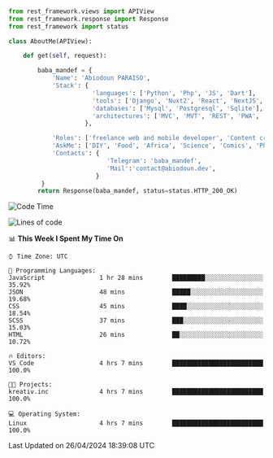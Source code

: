 ###
```python
from rest_framework.views import APIView
from rest_framework.response import Response
from rest_framework import status

class AboutMe(APIView):

    def get(self, request):

        baba_mandef = {
            'Name': 'Abiodoun PARAISO',
            'Stack': {
                       'languages': ['Python', 'Php', 'JS', 'Dart'],
                       'tools': ['Django', 'Nuxt2', 'React', 'NextJS', 'Flutter'],
                       'databases': ['Mysql', 'Postgresql', 'Sqlite'],
                       'architectures': ['MVC', 'MVT', 'REST', 'PWA', 'SPA', 'MicroServices']
                     },

            'Roles': ['freelance web and mobile developer', 'Content creator', 'Teacher', 'Mentor'],
            'AskMe': ['DIY', 'Food', 'Africa', 'Science', 'Comics', 'Photography', 'Tech', 'Programming', 'Mechatronics'],
            'Contacts': {
                           'Telegram': 'baba_mandef',
                           'Mail':'contact@abiodoun.dev',
                        }
         }
        return Response(baba_mandef, status=status.HTTP_200_OK)

```                    

<!--START_SECTION:waka-->
![Code Time](http://img.shields.io/badge/Code%20Time-1%2C013%20hrs%2042%20mins-blue)

![Lines of code](https://img.shields.io/badge/From%20Hello%20World%20I%27ve%20Written-275%20Thousand%20lines%20of%20code-blue)

📊 **This Week I Spent My Time On** 

```text
⌚︎ Time Zone: UTC

💬 Programming Languages: 
JavaScript               1 hr 28 mins        █████████░░░░░░░░░░░░░░░░   35.92% 
JSON                     48 mins             █████░░░░░░░░░░░░░░░░░░░░   19.68% 
CSS                      45 mins             ████░░░░░░░░░░░░░░░░░░░░░   18.54% 
SCSS                     37 mins             ███░░░░░░░░░░░░░░░░░░░░░░   15.03% 
HTML                     26 mins             ██░░░░░░░░░░░░░░░░░░░░░░░   10.72%

🔥 Editors: 
VS Code                  4 hrs 7 mins        █████████████████████████   100.0%

🐱‍💻 Projects: 
kreativ.inc              4 hrs 7 mins        █████████████████████████   100.0%

💻 Operating System: 
Linux                    4 hrs 7 mins        █████████████████████████   100.0%

```


 Last Updated on 26/04/2024 18:39:08 UTC
<!--END_SECTION:waka-->
